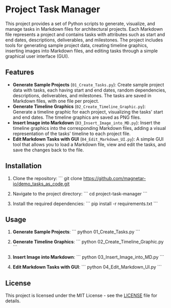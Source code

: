 # Project Task Manager

This project provides a set of Python scripts to generate, visualize, and manage tasks in Markdown files for architectural projects. Each Markdown file represents a project and contains tasks with attributes such as start and end dates, descriptions, deliverables, and milestones. The project includes tools for generating sample project data, creating timeline graphics, inserting images into Markdown files, and editing tasks through a simple graphical user interface (GUI).

## Features

- **Generate Sample Projects** (`01_Create_Tasks.py`): Create sample project data with tasks, each having start and end dates, random dependencies, descriptions, deliverables, and milestones. The tasks are saved in Markdown files, with one file per project.
- **Generate Timeline Graphics** (`02_Create_Timeline_Graphic.py`): Generate a timeline graphic for each project, visualizing the tasks' start and end dates. The timeline graphics are saved as PNG files.
- **Insert Image into Markdown** (`03_Insert_Image_into_MD.py`): Insert the timeline graphics into the corresponding Markdown files, adding a visual representation of the tasks' timeline to each project file.
- **Edit Markdown Tasks with GUI** (`04_Edit_Markdown_UI.py`): A simple GUI tool that allows you to load a Markdown file, view and edit the tasks, and save the changes back to the file.

## Installation

1. Clone the repository:
   \`\`\`
   git clone https://github.com/magnetar-io/demo_tasks_as_code.git

2. Navigate to the project directory:
   \`\`\`
   cd project-task-manager
   \`\`\`

3. Install the required dependencies:
   \`\`\`
   pip install -r requirements.txt
   \`\`\`

## Usage

1. **Generate Sample Projects**:
   \`\`\`
   python 01_Create_Tasks.py
   \`\`\`

2. **Generate Timeline Graphics**:
   \`\`\`
   python 02_Create_Timeline_Graphic.py
   \`\`\`

3. **Insert Image into Markdown**:
   \`\`\`
   python 03_Insert_Image_into_MD.py
   \`\`\`

4. **Edit Markdown Tasks with GUI**:
   \`\`\`
   python 04_Edit_Markdown_UI.py
   \`\`\`

## License

This project is licensed under the MIT License - see the [LICENSE](LICENSE) file for details.
